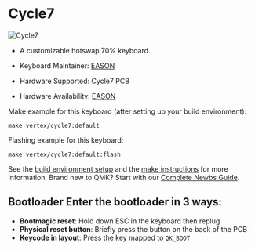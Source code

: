 # Cycle7

![Cycle7](https://i.imgur.com/v5d8D7h.png)

* A customizable hotswap 70% keyboard.

* Keyboard Maintainer: [EASON](https://github.com/EasonQian1)
* Hardware Supported: Cycle7 PCB
* Hardware Availability: [EASON](https://github.com/EasonQian1)

Make example for this keyboard (after setting up your build environment):

    make vertex/cycle7:default

Flashing example for this keyboard:

    make vertex/cycle7:default:flash

See the [build environment setup](https://docs.qmk.fm/#/getting_started_build_tools) and the [make instructions](https://docs.qmk.fm/#/getting_started_make_guide) for more information. Brand new to QMK? Start with our [Complete Newbs Guide](https://docs.qmk.fm/#/newbs).

## Bootloader Enter the bootloader in 3 ways:
* **Bootmagic reset**: Hold down ESC in the keyboard then replug
* **Physical reset button**: Briefly press the button on the back of the PCB
* **Keycode in layout**: Press the key mapped to `QK_BOOT`

